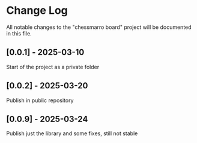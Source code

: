 # Change Log

All notable changes to the "chessmarro board" project will be documented in this file.

## [0.0.1] - 2025-03-10

Start of the project as a private folder

## [0.0.2] - 2025-03-20

Publish in public repository

## [0.0.9] - 2025-03-24

Publish just the library and some fixes, still not stable